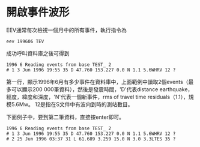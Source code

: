 # 開啟事件波形

EEV通常每次檢視一個月中的所有事件，執行指令為

```
eev 199606 TEV
```

成功呼叫資料庫之後可得到

```
1996 6 Reading events from base TEST_ 2
# 1 3 Jun 1996 19:55 35 D 47.760 153.227 0.0 N 1.1 5.6WHRV 12 ?
```

第一行，顯示1996年6月有多少事件在資料庫中，上面範例中讀取2個events（最多可以顯示200 000筆資料），然後是發震時間，'D'代表distance earthquake，經度，緯度和深度，'N'代表一個新事件，rms of travel time residuals（1.1），規模5.6Mw。 12是指在S文件中有波向到時的測站數目。

下面例子中，要到第二筆資料，直接按enter即可。

```
1996 6 Reading events from base TEST_ 2
# 1 3 Jun 1996 19:55 35 D 47.760 153.227 0.0 N 1.1 5.6WHRV 12 ? 
# 2 25 Jun 1996 03:37 31 L 61.689 3.259 15.0 N 3.0 3.3LTES 35 ?
```

# 



